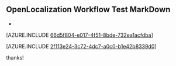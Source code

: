 ## OpenLocalization Workflow Test MarkDown
* 

[AZURE.INCLUDE [66d5f804-e017-4f51-8bde-732ea1acfdba](calleeMd1.md)]



[AZURE.INCLUDE [2f113e24-3c72-4dc7-a0c0-b1e42b8339d0](calleeMd2.md)]

 
thanks!